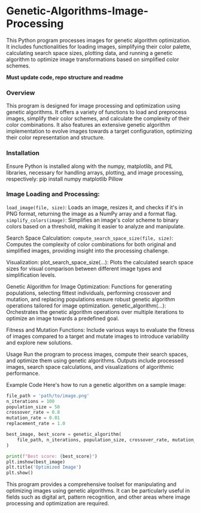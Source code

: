 # Genetic-Algorithms-Image-Processing
This Python program processes images for genetic algorithm optimization. It includes functionalities for loading images, simplifying their color palette, calculating search space sizes, plotting data, and running a genetic algorithm to optimize image transformations based on simplified color schemes.

**Must update code, repo structure and readme**

### Overview
This program is designed for image processing and optimization using genetic algorithms. It offers a variety of functions to load and preprocess images, simplify their color schemes, and calculate the complexity of their color combinations. It also features an extensive genetic algorithm implementation to evolve images towards a target configuration, optimizing their color representation and structure.

### Installation
Ensure Python is installed along with the numpy, matplotlib, and PIL libraries, necessary for handling arrays, plotting, and image processing, respectively:
pip install numpy matplotlib Pillow

### Image Loading and Processing:
`load_image(file, size)`: Loads an image, resizes it, and checks if it's in PNG format, returning the image as a NumPy array and a format flag.
`simplify_colors(image)`: Simplifies an image's color scheme to binary colors based on a threshold, making it easier to analyze and manipulate.

Search Space Calculation:
`compute_search_space_size(file, size)`: Computes the complexity of color combinations for both original and simplified images, providing insight into the processing challenge.

Visualization:
plot_search_space_size(...): Plots the calculated search space sizes for visual comparison between different image types and simplification levels.

Genetic Algorithm for Image Optimization:
Functions for generating populations, selecting fittest individuals, performing crossover and mutation, and replacing populations ensure robust genetic algorithm operations tailored for image optimization.
genetic_algorithm(...): Orchestrates the genetic algorithm operations over multiple iterations to optimize an image towards a predefined goal.

Fitness and Mutation Functions:
Include various ways to evaluate the fitness of images compared to a target and mutate images to introduce variability and explore new solutions.

Usage
Run the program to process images, compute their search spaces, and optimize them using genetic algorithms. Outputs include processed images, search space calculations, and visualizations of algorithmic performance.

Example Code
Here's how to run a genetic algorithm on a sample image:
```python
file_path = 'path/to/image.png'
n_iterations = 100
population_size = 50
crossover_rate = 0.8
mutation_rate = 0.01
replacement_rate = 1.0

best_image, best_score = genetic_algorithm(
    file_path, n_iterations, population_size, crossover_rate, mutation_rate, replacement_rate
)

print(f"Best score: {best_score}")
plt.imshow(best_image)
plt.title('Optimized Image')
plt.show()
```

This program provides a comprehensive toolset for manipulating and optimizing images using genetic algorithms. It can be particularly useful in fields such as digital art, pattern recognition, and other areas where image processing and optimization are required.

